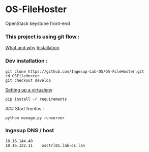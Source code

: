 # OS-FileHoster

OpenStack keystone front-end

### This project is using git flow :
[What and why](http://jeffkreeftmeijer.com/2010/why-arent-you-using-git-flow/ "why git-flow")
[Installation](https://github.com/nvie/gitflow/wiki/Installation/ "git-flow")

### Dev installation :

    git clone https://github.com/Ingesup-Lab-OS/OS-FileHoster.git
    cd OSFileHoster
    git checkout develop

[Setting up a virtualenv][1]

    pip install -r requirements

### Start frontos :

    python manage.py runserver

### Ingesup DNS / host
    10.16.144.40
    10.16.122.11    osctrl01.lab-os.lan
  [1]: http://docs.python-guide.org/en/latest/dev/virtualenvs/ "virtualenv"
